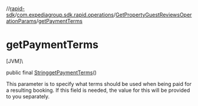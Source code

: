 //[rapid-sdk](../../../index.md)/[com.expediagroup.sdk.rapid.operations](../index.md)/[GetPropertyGuestReviewsOperationParams](index.md)/[getPaymentTerms](get-payment-terms.md)

# getPaymentTerms

[JVM]\

public final [String](https://docs.oracle.com/javase/8/docs/api/java/lang/String.html)[getPaymentTerms](get-payment-terms.md)()

This parameter is to specify what terms should be used when being paid for a resulting booking. If this field is needed, the value for this will be provided to you separately.
